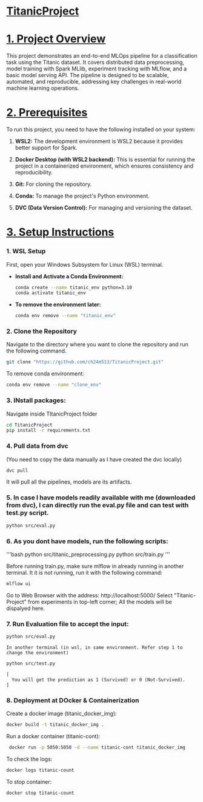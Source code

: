# <ins>TitanicProject</ins>

# <ins>**1. Project Overview**</ins>
This project demonstrates an end-to-end MLOps pipeline for a classification task using the Titanic dataset. It covers distributed data preprocessing, model training with Spark MLlib, experiment tracking with MLflow, and a basic model serving API. The pipeline is designed to be scalable, automated, and reproducible, addressing key challenges in real-world machine learning operations.

# <ins>**2. Prerequisites**</ins>
To run this project, you need to have the following installed on your system:

  1. **WSL2:**
  The development environment is WSL2 because it provides better support for Spark.
    
  2.   **Docker Desktop (with WSL2 backend):**
This is essential for running the project in a containerized environment, which ensures consistency and reproducibility.

  3. **Git:**
For cloning the repository.

  4. **Conda:** 
To manage the project's Python environment.

  5. **DVC (Data Version Control):**
For managing and versioning the dataset.

# <ins>**3. Setup Instructions**</ins>
### 1. WSL Setup
First, open your Windows Subsystem for Linux (WSL) terminal.

-   **Install and Activate a Conda Environment:**

    ```bash
    conda create --name titanic_env python=3.10
    conda activate titanic_env
    ```

-   **To remove the environment later:**

    ```bash
    conda env remove --name "titanic_env"
    ```

### 2. Clone the Repository

Navigate to the directory where you want to clone the repository and run the following command. 

```bash
git clone "https://github.com/ch24m513/TitanicProject.git"
```
To remove conda environment:
```bash
conda env remove --name "clone_env"
```
###  3. INstall packages:
  Navigate inside TItanicProject folder
  ```bash
  cd TitanicProject
  pip install -r requirements.txt
  ```

###  4. Pull data from dvc 
(You need to copy the data manually as I have created the dvc locally)
   ```bash
   dvc pull
   ```
  
  It will pull all the pipelines, models are its artifacts.
  
  ### 5. In case I have models readily available with me (downloaded from dvc), I can directly run the eval.py file and can test with test.py script.
    
   ```bash
   python src/eval.py
   ```

  ### 6. As you dont have models, run the following scripts:
  
   '''bash
   python src/titanic_preprocessing.py
   python src/train.py 
   '''
    
  Before running train.py, make sure mlflow in already running in another terminal. It it is not running, run it with the following command:
    
  ```bash
  mlflow ui
  ```
      
  Go to Web Browser with the address:
  http://localhost:5000/
  Select "Titanic-Project" from experiments in top-left corner; All the models will be dispalyed here.
  
  ### 7. Run Evaluation file to accept the input:
    
   ```bash
   python src/eval.py
   ```
    
    In another terminal (in wsl, in same environment. Refer step 1 to change the environment)
    
   ```bash
   python src/test.py 
   ```
    
    [
      You will get the prediction as 1 (Survived) or 0 (Not-Survived).
    ]

  ### 8. Deployment at DOcker & Containerization
  Create a docker image (titanic_docker_img):
  
  ```bash
  docker build -t titanic_docker_img .
  ```
  
  Run a docker container (titanic-cont):
  
   ```bash
    docker run -p 5050:5050 -d --name titanic-cont titanic_docker_img
   ```
  
  To check the logs:
  
   ```bash
   docker logs titanic-count
   ```
  
  To stop container:
  
   ```bash
   docker stop titanic-count
   ```

